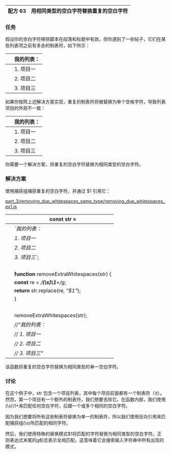 | 配方 63 | 用相同类型的空白字符替换重复的空白字符 |
| --- | --- |

### 任务

假设你的空白字符移除脚本在段落和标题中有效，但你遇到了一些帖子，它们在某些列表项之前有多余的制表符，如下所示：

|   | 我的列表： |
| --- | --- |
|   | 1\. 项目一 |
|   | 2\. 项目二 |
|   | 3\. 项目三 |

如果你按照上述解决方案实现，重复的制表符将被替换为单个空格字符，导致列表项目的外观不一致：

|   | 我的列表： |
| --- | --- |
|   | 1\. 项目一 |
|   | 2\. 项目二 |
|   | 3\. 项目三 |

你需要一个解决方案，将重复的空白字符替换为相同类型的空白字符。

### 解决方案

使用捕获组捕获重复的空白字符，并通过 $1 引用它：

[part_3/removing_dup_whitespaces_same_type/removing_dup_whitespaces_ex1.js](http://media.pragprog.com/titles/fkjavascript/code/part_3/removing_dup_whitespaces_same_type/removing_dup_whitespaces_ex1.js)

|   | **const** str = |
| --- | --- |
|   | *`我的列表：* |
|   | *1\. 项目一* |
|   | *2\. 项目二* |
|   | *3\. 项目三`*; |
|   |  |
|   | **function** removeExtraWhitespaces(str) { |
|   | **const** re = */**(\s)\1**+/g*; |
|   | **return** str.replace(re, *"$1"*); |
|   | } |
|   |  |
|   | removeExtraWhitespaces(str); |
|   | *//"我的列表：* |
|   | *// 1\. 项目一* |
|   | *// 2\. 项目二* |
|   | *// 3\. 项目三"* |

该函数将重复的空白字符替换为相同类型的单一空白字符。

### 讨论

在这个例子中，str 包含一个项目列表，其中每个项目前面都有一个制表符（\t）。然而，第一个项目有一个额外的制表符，我们想要去除它。在函数内部，我们使用(\s)\1+来匹配任何空白字符，后跟一个或多个相同的空白字符。

因为我们想要将所有这些制表符替换为单一的制表符，所以我们使用反向引用来匹配捕获组(\s)所匹配的相同字符。

然后，我们使用特殊的替换模式$1将匹配的字符替换为相同类型的空白字符。正则表达式末尾的g标志表示全局匹配，这意味着它会搜索输入字符串中所有出现的模式。

